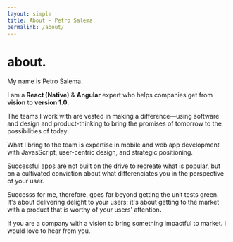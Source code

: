 ```yaml
---
layout: simple
title: About - Petro Salema.
permalink: /about/
---
```


<h1>about<b>.</b></h1>

My name is Petro Salema<b>.</b><br/>

I am a <strong>React (Native)</strong> &amp; <strong>Angular</strong> expert who
helps companies get from <strong>vision</strong> to <strong>version
1.0</strong><b>.</b>

The teams I work with are vested in making a difference&mdash;using software and
design and product-thinking to bring the promises of tomorrow to the
possibilities of today<b>.</b>

What I bring to the team is expertise in mobile and web app development with
JavasScript, user-centric design, and strategic positioning.
    
Successful apps are not built on the drive to recreate what is popular, but on a
cultivated conviction about what differenciates you in the perspective of your
user.

Successs for me, therefore, goes far beyond getting the unit tests green.
It's about delivering delight to your users; it's about getting to the market
with a product that is worthy of your users' attention<b>.</b>

If you are a company with a vision to bring something impactful to market. I
would love to hear from you.

<!--

&bull;

I believe that:

<strong>Vision is essential<b>:</b></strong>
The future you can imagine is the future you work towards<b>.</b> This is true
for your products and company, so always
<a href="/talks/dream-big-think-small">dream big, think small</a><b>.</b>

<strong>Beauty is fundamental</strong><b>:</b>
It is not functional if it does not delight and inspire<b>.</b> It is more than
having the unit test past and choosing a modern design aethetic

<strong>Code is strategic</strong><b>:</b>

Empathy is the great differentiator.

-->

<!--
[Practice Bird by phonicscore](./work/practice-bird)
[Challenges by Everjoin](./work/everjoin-challenges)
[CMS by Gentics](./work/cms)
[Aloha Editor by Gentics](./work/aloha-editor)
-->
